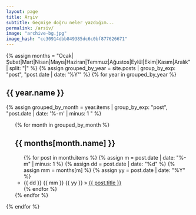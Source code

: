 ```yaml
---
layout: page
title: Arşiv
subtitle: Geçmişe doğru neler yazdığım...
permalink: /arsiv/
image: "archive-bg.jpg"
image_hash: "cc30914dbb849385dc6c0bf877626671"
---
```

  
<div class="col-lg-8 col-md-10 mx-auto">
<section id="archive">
{% assign months = "Ocak|Şubat|Mart|Nisan|Mayıs|Haziran|Temmuz|Ağustos|Eylül|Ekim|Kasım|Aralık" | split: "|" %}
{% assign grouped_by_year = site.posts | group_by_exp: "post", "post.date | date: '%Y'" %}
{% for year in grouped_by_year %}
  <h1>{{ year.name }}</h1>
  
  {% assign grouped_by_month = year.items | group_by_exp: "post", "post.date | date: '%-m' | minus: 1 " %}
  <ul>
  {% for month in grouped_by_month %}
    <h2>{{ months[month.name] }}</h2>
    <ul>
      {% for post in month.items %}
        {% assign m = post.date | date: "%-m" | minus: 1 %}
        {% assign dd = post.date | date: "%d" %}
        {% assign mm = months[m] %}
        {% assign yy = post.date | date: "%Y" %}
        <li class="arch-list"> {{ dd }} {{ mm }} {{ yy }} &raquo; <a href="{{site.baseurl}}{{ post.url }}">{{ post.title }}</a> </li>
      {% endfor %}
    </ul>
  {% endfor %}
  </ul>
{% endfor %}
</section>
</div>